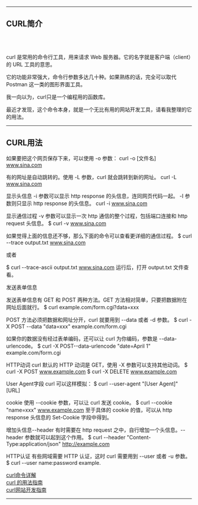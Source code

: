 




---------------------------------------------------------------------------------------------------------------------

## CURL简介

[](https://curl.se/)  
[](https://github.com/curl/curl)  
[](https://man7.org/linux/man-pages/man1/curl.1.html)  


curl 是常用的命令行工具，用来请求 Web 服务器。它的名字就是客户端（client）的 URL 工具的意思。

它的功能非常强大，命令行参数多达几十种。如果熟练的话，完全可以取代 Postman 这一类的图形界面工具。

我一向以为，curl只是一个编程用的函数库。

最近才发现，这个命令本身，就是一个无比有用的网站开发工具，请看我整理的它的用法。


---------------------------------------------------------------------------------------------------------------------
## CURL用法


如果要把这个网页保存下来，可以使用 -o 参数：
curl -o [文件名] www.sina.com


有的网址是自动跳转的。使用 -L 参数，curl 就会跳转到新的网址。
curl -L www.sina.com


显示头信息 
-i 参数可以显示 http response 的头信息，连同网页代码一起。
-I 参数则只显示 http response 的头信息。
curl -i www.sina.com


显示通信过程
-v 参数可以显示一次 http 通信的整个过程，包括端口连接和 http request 头信息。
$ curl -v www.sina.com

如果觉得上面的信息还不够，那么下面的命令可以查看更详细的通信过程。
$ curl --trace output.txt www.sina.com

或者

$ curl --trace-ascii output.txt www.sina.com
运行后，打开 output.txt 文件查看。


发送表单信息

发送表单信息有 GET 和 POST 两种方法。GET 方法相对简单，只要把数据附在网址后面就行。
$ curl example.com/form.cgi?data=xxx

POST 方法必须把数据和网址分开，curl 就要用到 --data 或者 -d 参数。
$ curl -X POST --data "data=xxx" example.com/form.cgi

如果你的数据没有经过表单编码，还可以让 curl 为你编码，参数是 --data-urlencode。
$ curl -X POST--data-urlencode "date=April 1" example.com/form.cgi


HTTP动词
curl 默认的 HTTP 动词是 GET，使用 -X 参数可以支持其他动词。
$ curl -X POST www.example.com
$ curl -X DELETE www.example.com


User Agent字段
curl 可以这样模拟：
$ curl --user-agent "[User Agent]" [URL]


cookie
使用 --cookie 参数，可以让 curl 发送 cookie。
$ curl --cookie "name=xxx" www.example.com
至于具体的 cookie 的值，可以从 http response 头信息的 Set-Cookie 字段中得到。

增加头信息--header
有时需要在 http request 之中，自行增加一个头信息。--header 参数就可以起到这个作用。
$ curl --header "Content-Type:application/json" http://example.com


HTTP认证
有些网域需要 HTTP 认证，这时 curl 需要用到 --user 或者 -u 参数。
$ curl --user name:password example.




[curl命令详解](https://blog.csdn.net/mao_xiaoxi/article/details/97764814)  
[curl 的用法指南](http://www.ruanyifeng.com/blog/2019/09/curl-reference.html)  
[curl网站开发指南](https://www.ruanyifeng.com/blog/2011/09/curl.html)  



---------------------------------------------------------------------------------------------------------------------







